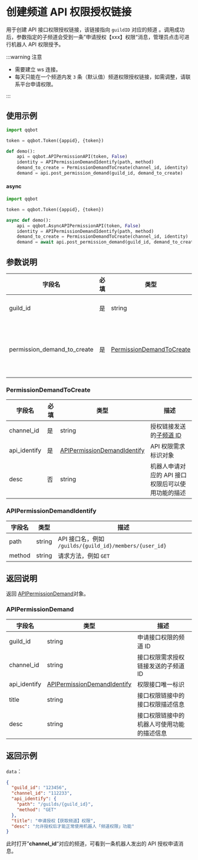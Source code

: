 # 创建频道 API 权限授权链接 

用于创建 API 接口权限授权链接，该链接指向 `guildID` 对应的频道 。调用成功后，参数指定的子频道会受到一条”申请授权【xxx】权限“消息，管理员点击可进行机器人 API 权限授予。

:::warning 注意

- 需要建立 ws 连接。
- 每天只能在一个频道内发 `3` 条（默认值）频道权限授权链接，如需调整，请联系平台申请权限。

:::

## 使用示例

```python
import qqbot

token = qqbot.Token({appid}, {token})

def demo():
    api = qqbot.APIPermissionAPI(token, False)
    identity = APIPermissionDemandIdentify(path, method)
    demand_to_create = PermissionDemandToCreate(channel_id, identity)
    demand = api.post_permission_demand(guild_id, demand_to_create)
```

#### async

```python
import qqbot

token = qqbot.Token({appid}, {token})

async def demo():
    api = qqbot.AsyncAPIPermissionAPI(token, False)
    identity = APIPermissionDemandIdentify(path, method)
    demand_to_create = PermissionDemandToCreate(channel_id, identity)
    demand = await api.post_permission_demand(guild_id, demand_to_create)
```

## 参数说明

| 字段名              | 必填 | 类型                                                  | 描述                         |
| ------------------- | ---- | ----------------------------------------------------- | ---------------------------- |
| guild_id             | 是   | string                                                | [频道 ID](../../model/guild.md) |
| permission_demand_to_create | 是   | [PermissionDemandToCreate](#PermissionDemandToCreate) | 授权链接对象                 |

### PermissionDemandToCreate

| 字段名       | 必填 | 类型                                                        | 描述                                              |
| ------------ | ---- | ----------------------------------------------------------- | ------------------------------------------------- |
| channel_id   | 是   | string                                                      | 授权链接发送的[子频道 ID](../../model/channel.md)    |
| api_identify | 是   | [APIPermissionDemandIdentify](#apipermissiondemandidentify) | API 权限需求标识对象                              |
| desc         | 否   | string                                                      | 机器人申请对应的 API 接口权限后可以使用功能的描述 |

### APIPermissionDemandIdentify

| 字段名 | 类型   | 描述                                                    |
| ------ | ------ | ------------------------------------------------------- |
| path   | string | API 接口名，例如 `/guilds/{guild_id}/members/{user_id}` |
| method | string | 请求方法，例如 `GET`                                    |

## 返回说明

返回 [APIPermissionDemand](#apipermissiondemand)对象。

### APIPermissionDemand

| 字段名       | 类型                                                        | 描述                                       |
| ------------ | ----------------------------------------------------------- | ------------------------------------------ |
| guild_id     | string                                                      | 申请接口权限的频道 ID                      |
| channel_id   | string                                                      | 接口权限需求授权链接发送的子频道 ID        |
| api_identify | [APIPermissionDemandIdentify](#apipermissiondemandidentify) | 权限接口唯一标识                           |
| title        | string                                                      | 接口权限链接中的接口权限描述信息           |
| desc         | string                                                      | 接口权限链接中的机器人可使用功能的描述信息 |

## 返回示例

`data`：

```json
{
  "guild_id": "123456",
  "channel_id": "112233",
  "api_identify": {
    "path": "/guilds/{guild_id}",
    "method": "GET"
  },
  "title": "申请授权【获取频道】权限",
  "desc": "允许授权后才能正常使用机器人「频道权限」功能"
}
```

此时打开”**channel_id**“对应的频道，可看到一条机器人发出的 API 授权申请消息。
